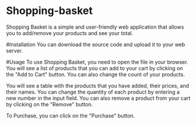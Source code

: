 # Shopping-basket

Shopping Basket is a simple and user-friendly web application that allows you to add/remove your products and see your total.

#Installation
You can download the source code and upload it to your web server.

#Usage
To use Shopping Basket, you need to open the file in your browser. You will see a list of products that you can add to your cart by clicking on the "Add to Cart" button. You can also change the count of your products.

You will see a table with the products that you have added, their prices, and their names. You can change the quantity of each product by entering a new number in the input field. You can also remove a product from your cart by clicking on the "Remove" button.

To Purchase, you can click on the "Purchase" button.
